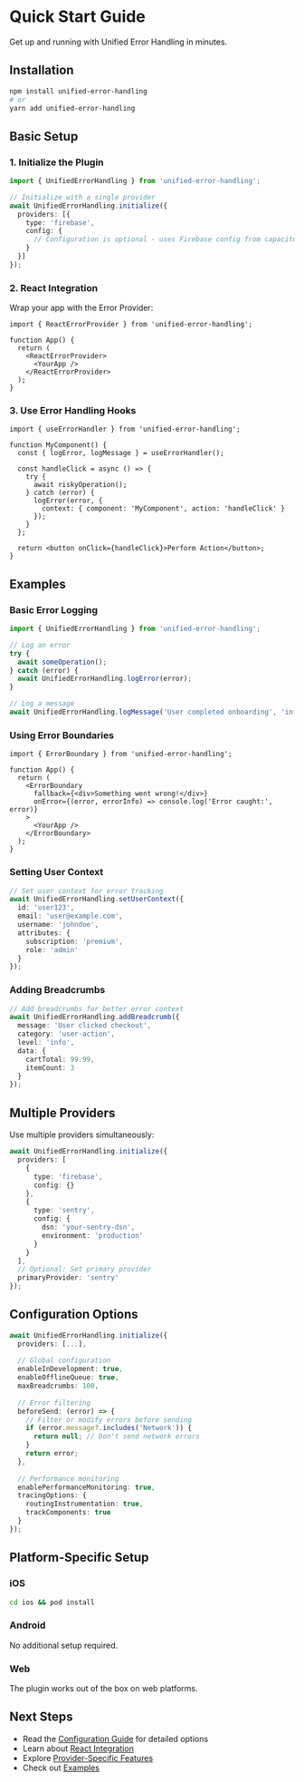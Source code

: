 # Quick Start Guide

Get up and running with Unified Error Handling in minutes.

## Installation

```bash
npm install unified-error-handling
# or
yarn add unified-error-handling
```

## Basic Setup

### 1. Initialize the Plugin

```typescript
import { UnifiedErrorHandling } from 'unified-error-handling';

// Initialize with a single provider
await UnifiedErrorHandling.initialize({
  providers: [{
    type: 'firebase',
    config: {
      // Configuration is optional - uses Firebase config from capacitor-firebase-kit
    }
  }]
});
```

### 2. React Integration

Wrap your app with the Error Provider:

```tsx
import { ReactErrorProvider } from 'unified-error-handling';

function App() {
  return (
    <ReactErrorProvider>
      <YourApp />
    </ReactErrorProvider>
  );
}
```

### 3. Use Error Handling Hooks

```tsx
import { useErrorHandler } from 'unified-error-handling';

function MyComponent() {
  const { logError, logMessage } = useErrorHandler();

  const handleClick = async () => {
    try {
      await riskyOperation();
    } catch (error) {
      logError(error, {
        context: { component: 'MyComponent', action: 'handleClick' }
      });
    }
  };

  return <button onClick={handleClick}>Perform Action</button>;
}
```

## Examples

### Basic Error Logging

```typescript
import { UnifiedErrorHandling } from 'unified-error-handling';

// Log an error
try {
  await someOperation();
} catch (error) {
  await UnifiedErrorHandling.logError(error);
}

// Log a message
await UnifiedErrorHandling.logMessage('User completed onboarding', 'info');
```

### Using Error Boundaries

```tsx
import { ErrorBoundary } from 'unified-error-handling';

function App() {
  return (
    <ErrorBoundary
      fallback={<div>Something went wrong!</div>}
      onError={(error, errorInfo) => console.log('Error caught:', error)}
    >
      <YourApp />
    </ErrorBoundary>
  );
}
```

### Setting User Context

```typescript
// Set user context for error tracking
await UnifiedErrorHandling.setUserContext({
  id: 'user123',
  email: 'user@example.com',
  username: 'johndoe',
  attributes: {
    subscription: 'premium',
    role: 'admin'
  }
});
```

### Adding Breadcrumbs

```typescript
// Add breadcrumbs for better error context
await UnifiedErrorHandling.addBreadcrumb({
  message: 'User clicked checkout',
  category: 'user-action',
  level: 'info',
  data: {
    cartTotal: 99.99,
    itemCount: 3
  }
});
```

## Multiple Providers

Use multiple providers simultaneously:

```typescript
await UnifiedErrorHandling.initialize({
  providers: [
    {
      type: 'firebase',
      config: {}
    },
    {
      type: 'sentry',
      config: {
        dsn: 'your-sentry-dsn',
        environment: 'production'
      }
    }
  ],
  // Optional: Set primary provider
  primaryProvider: 'sentry'
});
```

## Configuration Options

```typescript
await UnifiedErrorHandling.initialize({
  providers: [...],
  
  // Global configuration
  enableInDevelopment: true,
  enableOfflineQueue: true,
  maxBreadcrumbs: 100,
  
  // Error filtering
  beforeSend: (error) => {
    // Filter or modify errors before sending
    if (error.message?.includes('Network')) {
      return null; // Don't send network errors
    }
    return error;
  },
  
  // Performance monitoring
  enablePerformanceMonitoring: true,
  tracingOptions: {
    routingInstrumentation: true,
    trackComponents: true
  }
});
```

## Platform-Specific Setup

### iOS
```bash
cd ios && pod install
```

### Android
No additional setup required.

### Web
The plugin works out of the box on web platforms.

## Next Steps

- Read the [Configuration Guide](./configuration.md) for detailed options
- Learn about [React Integration](./react-integration.md)
- Explore [Provider-Specific Features](../providers/index.md)
- Check out [Examples](../examples/index.md)
